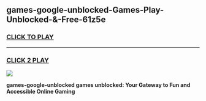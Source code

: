 
## games-google-unblocked-Games-Play-Unblocked-&-Free-61z5e
<h3>
<a href="https://premium76.site?title=games-google-unblocked&ref=24A">CLICK TO PLAY</a></h3>
<hr>

<h3>
<a href="https://premium76.site?title=games-google-unblocked&ref=24A">CLICK 2 PLAY</a>
  
</h3>

<a href="https://premium76.site?title=games-google-unblocked&ref=24A"><img src="https://clearcache.store/games.png"></a>


**games-google-unblocked games unblocked: Your Gateway to Fun and Accessible Online Gaming**

